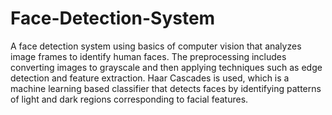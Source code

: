 # Face-Detection-System

A face detection system using basics of computer vision that analyzes image frames to identify human faces. 
The preprocessing includes converting images to grayscale and then applying techniques such as edge detection and feature extraction.
Haar Cascades is used, which is a machine learning based classifier that detects faces by identifying patterns of light and dark regions corresponding to facial features. 
